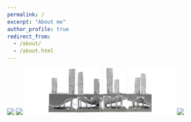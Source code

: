 ```yaml
---
permalink: /
excerpt: "About me"
author_profile: true
redirect_from: 
  - /about/
  - /about.html
---
```


<img src="../images/Homepage_design1.jpg" width=350>

<img src="../images/Homepage_design2.jpg" width=350>

<img src="../images/Homepage_design3.jpg" width=350>

<img src="../images/Homepage_design4.jpg" width=350>
